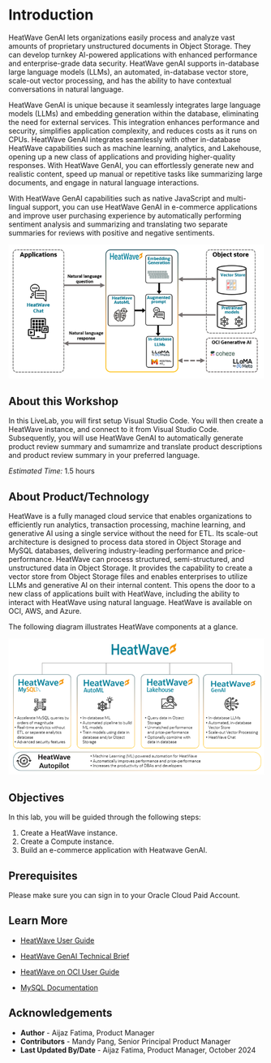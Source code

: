 # Introduction

HeatWave GenAI lets organizations easily process and analyze vast amounts of proprietary unstructured documents in Object Storage. They can develop turnkey AI-powered applications with enhanced performance and enterprise-grade data security. HeatWave genAI supports in-database large language models (LLMs), an automated, in-database vector store, scale-out vector processing, and has the ability to have contextual conversations in natural language. 

HeatWave GenAI is unique because it seamlessly integrates large language models (LLMs) and embedding generation within the database, eliminating the need for external services. This integration enhances performance and security, simplifies application complexity, and reduces costs as it runs on CPUs. HeatWave GenAI integrates seamlessly with other in-database HeatWave capabilities such as machine learning, analytics, and Lakehouse, opening up a new class of applications and providing higher-quality responses. With HeatWave GenAI, you can effortlessly generate new and realistic content, speed up manual or repetitive tasks like summarizing large documents, and engage in natural language interactions.

With HeatWave GenAI capabilities such as native JavaScript and multi-lingual support, you can use HeatWave GenAI in e-commerce applications and improve user purchasing experience by automatically performing sentiment analysis and summarizing and translating two separate summaries for reviews with positive and negative sentiments.

![HeatWave GenAI](./images/1-heatwave-genai.png "HeatWave GenAI")

## About this Workshop

In this LiveLab, you will first setup Visual Studio Code. You will then create a HeatWave instance, and connect to it from Visual Studio Code. Subsequently, you will use HeatWave GenAI to automatically generate product review summary and sumamrize and translate product descriptions and product review summary in your preferred language.

_Estimated Time:_ 1.5 hours

## About Product/Technology

HeatWave is a fully managed cloud service that enables organizations to efficiently run analytics, transaction processing, machine learning, and generative AI using a single service without the need for ETL. Its scale-out architecture is designed to process data stored in Object Storage and MySQL databases, delivering industry-leading performance and price-performance. HeatWave can process structured, semi-structured, and unstructured data in Object Storage. It provides the capability to create a vector store from Object Storage files and enables enterprises to utilize LLMs and generative AI on their internal content. This opens the door to a new class of applications built with HeatWave, including the ability to interact with HeatWave using natural language. HeatWave is available on OCI, AWS, and Azure.

The following diagram illustrates HeatWave components at a glance.

![HeatWave components](./images/2-heatwave-components.png "HeatWave components")

## Objectives

In this lab, you will be guided through the following steps:

1. Create a HeatWave instance.
2. Create a Compute instance.
3. Build an e-commerce application with Heatwave GenAI.

## Prerequisites

Please make sure you can sign in to your Oracle Cloud Paid Account.

## Learn More

- [HeatWave User Guide](https://dev.mysql.com/doc/heatwave/en/)

- [HeatWave GenAI Technical Brief](https://www.oracle.com/a/ocom/docs/heatwave-genai-technical-brief.pdf)

- [HeatWave on OCI User Guide](https://docs.oracle.com/en-us/iaas/mysql-database/index.html)

- [MySQL Documentation](https://dev.mysql.com/)

## Acknowledgements

- **Author** - Aijaz Fatima, Product Manager
- **Contributors** - Mandy Pang, Senior Principal Product Manager
- **Last Updated By/Date** - Aijaz Fatima, Product Manager, October 2024

